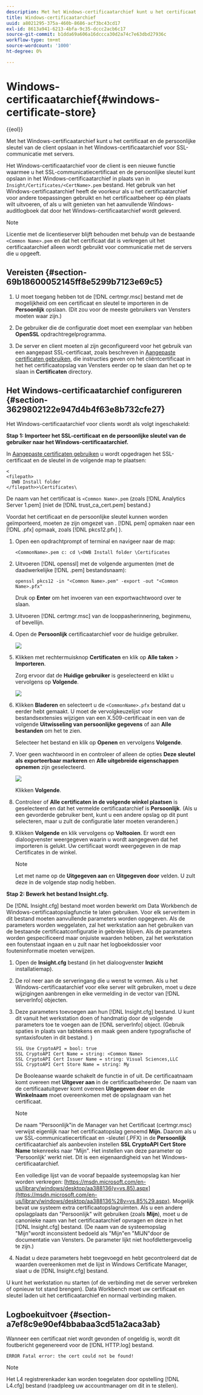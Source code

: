 ```yaml
---
description: Met het Windows-certificaatarchief kunt u het certificaat en de persoonlijke sleutel van de client opslaan in het Windows-certificaatarchief voor SSL-communicatie met servers.
title: Windows-certificaatarchief
uuid: a8021295-375a-460b-8686-acf3bc43cd17
exl-id: 8613a941-6213-4bfa-9c35-dccc2acb6c17
source-git-commit: b1dda69a606a16dccca30d2a74c7e63dbd27936c
workflow-type: tm+mt
source-wordcount: '1000'
ht-degree: 0%

---
```


# Windows-certificaatarchief{#windows-certificate-store}

{{eol}}

Met het Windows-certificaatarchief kunt u het certificaat en de persoonlijke sleutel van de client opslaan in het Windows-certificaatarchief voor SSL-communicatie met servers.

Het Windows-certificaatarchief voor de client is een nieuwe functie waarmee u het SSL-communicatiecertificaat en de persoonlijke sleutel kunt opslaan in het Windows-certificaatarchief in plaats van in `Insight/Certificates/<CertName>.pem` bestand. Het gebruik van het Windows-certificaatarchief heeft de voorkeur als u het certificaatarchief voor andere toepassingen gebruikt en het certificaatbeheer op één plaats wilt uitvoeren, of als u wilt genieten van het aanvullende Windows-auditlogboek dat door het Windows-certificaatarchief wordt geleverd.

>[!NOTE]
>
>Licentie met de licentieserver blijft behouden met behulp van de bestaande `<Common Name>.pem` en dat het certificaat dat is verkregen uit het certificaatarchief alleen wordt gebruikt voor communicatie met de servers die u opgeeft.

## Vereisten {#section-69b18600052145ff8e5299b7123e69c5}

1. U moet toegang hebben tot de [!DNL certmgr.msc] bestand met de mogelijkheid om een certificaat en sleutel te importeren in de **Persoonlijk** opslaan. (Dit zou voor de meeste gebruikers van Vensters moeten waar zijn.)

1. De gebruiker die de configuratie doet moet een exemplaar van hebben **OpenSSL** opdrachtregelprogramma.
1. De server en client moeten al zijn geconfigureerd voor het gebruik van een aangepast SSL-certificaat, zoals beschreven in [Aangepaste certificaten gebruiken](../../../../../home/c-inst-svr/c-install-ins-svr/t-install-proc-inst-svr-dpu/c-dnld-dgtl-cert/using-custom-certificates-dwb.md#concept-ee6a9b5015f84a0ba64a11428b0a72dd), die instructies geven om het cliëntcertificaat in het het certificaatopslag van Vensters eerder op te slaan dan het op te slaan in **Certificaten** directory.

## Het Windows-certificaatarchief configureren {#section-3629802122e947d4b4f63e8b732cfe27}

Het Windows-certificaatarchief voor clients wordt als volgt ingeschakeld:

**Stap 1: Importeer het SSL-certificaat en de persoonlijke sleutel van de gebruiker naar het Windows-certificaatarchief.**

In [Aangepaste certificaten gebruiken](../../../../../home/c-inst-svr/c-install-ins-svr/t-install-proc-inst-svr-dpu/c-dnld-dgtl-cert/using-custom-certificates-dwb.md#concept-ee6a9b5015f84a0ba64a11428b0a72dd) u wordt opgedragen het SSL-certificaat en de sleutel in de volgende map te plaatsen:

```
< 
<filepath>
  DWB Install folder 
</filepath>>\Certificates\
```

De naam van het certificaat is `<Common Name>.pem` (zoals [!DNL Analytics Server 1.pem] (niet de [!DNL trust_ca_cert.pem] bestand.)

Voordat het certificaat en de persoonlijke sleutel kunnen worden geïmporteerd, moeten ze zijn omgezet van . [!DNL pem] opmaken naar een [!DNL .pfx] opmaak, zoals [!DNL pkcs12.pfx] ).

1. Open een opdrachtprompt of terminal en navigeer naar de map:

   ```
   <CommonName>.pem c: cd \<DWB Install folder \Certificates
   ```

1. Uitvoeren [!DNL openssl] met de volgende argumenten (met de daadwerkelijke [!DNL .pem] bestandsnaam):

   ```
   openssl pkcs12 -in "<Common Name>.pem" -export -out "<Common Name>.pfx"
   ```

   Druk op **Enter** om het invoeren van een exportwachtwoord over te slaan.

1. Uitvoeren [!DNL certmgr.msc] van de looppasherinnering, beginmenu, of bevellijn.
1. Open de **Persoonlijk** certificaatarchief voor de huidige gebruiker.

   ![](assets/6_5_crypto_api_0.png)

1. Klikken met rechtermuisknop **Certificaten** en klik op **Alle taken** > **Importeren**.

   Zorg ervoor dat de **Huidige gebruiker** is geselecteerd en klikt u vervolgens op **Volgende**.

   ![](assets/6_5_crypto_api_4.png)

1. Klikken **Bladeren** en selecteert u de `<CommonName>.pfx` bestand dat u eerder hebt gemaakt. U moet de vervolgkeuzelijst voor bestandsextensies wijzigen van een X.509-certificaat in een van de volgende **Uitwisseling van persoonlijke gegevens** of aan **Alle bestanden** om het te zien.

   Selecteer het bestand en klik op **Openen** en vervolgens **Volgende**.

1. Voer geen wachtwoord in en controleer of alleen de opties **Deze sleutel als exporteerbaar markeren** en **Alle uitgebreide eigenschappen opnemen** zijn geselecteerd.

   ![](assets/6_5_crypto_api_3.png)

   Klikken **Volgende**.

1. Controleer of **Alle certificaten in de volgende winkel plaatsen** is geselecteerd en dat het vermelde certificaatarchief is **Persoonlijk**. (Als u een gevorderde gebruiker bent, kunt u een andere opslag op dit punt selecteren, maar u zult de configuratie later moeten veranderen.)

1. Klikken **Volgende** en klik vervolgens op **Voltooien**. Er wordt een dialoogvenster weergegeven waarin u wordt aangegeven dat het importeren is gelukt. Uw certificaat wordt weergegeven in de map Certificates in de winkel.

   >[!NOTE]
   >
   >Let met name op de **Uitgegeven aan** en **Uitgegeven door** velden. U zult deze in de volgende stap nodig hebben.

**Stap 2: Bewerk het bestand Insight.cfg.**

De [!DNL Insight.cfg] bestand moet worden bewerkt om Data Workbench de Windows-certificaatopslagfunctie te laten gebruiken. Voor elk serveritem in dit bestand moeten aanvullende parameters worden opgegeven. Als de parameters worden weggelaten, zal het werkstation aan het gebruiken van de bestaande certificaatconfiguratie in gebreke blijven. Als de parameters worden gespecificeerd maar onjuiste waarden hebben, zal het werkstation een foutenstaat ingaan en u zult naar het logboekdossier voor fouteninformatie moeten verwijzen.

1. Open de **Insight.cfg** bestand (in het dialoogvenster **Inzicht** installatiemap).

1. De rol neer aan de serveringang die u wenst te vormen. Als u het Windows-certificaatarchief voor elke server wilt gebruiken, moet u deze wijzigingen aanbrengen in elke vermelding in de vector van [!DNL serverInfo] objecten.
1. Deze parameters toevoegen aan hun [!DNL Insight.cfg] bestand. U kunt dit vanuit het werkstation doen of handmatig door de volgende parameters toe te voegen aan de [!DNL serverInfo] object. (Gebruik spaties in plaats van tabtekens en maak geen andere typografische of syntaxisfouten in dit bestand. )

   ```
   SSL Use CryptoAPI = bool: true  
   SSL CryptoAPI Cert Name = string: <Common Name>  
   SSL CryptoAPI Cert Issuer Name = string: Visual Sciences,LLC  
   SSL CryptoAPI Cert Store Name = string: My 
   ```

   De Booleaanse waarde schakelt de functie in of uit. De certificaatnaam komt overeen met **Uitgever aan** in de certificaatbeheerder. De naam van de certificaatuitgever komt overeen **Uitgegeven door** en de **Winkelnaam** moet overeenkomen met de opslagnaam van het certificaat.

   >[!NOTE]
   >
   >De naam &quot;Persoonlijk&quot;in de Manager van het Certificaat (certmgr.msc) verwijst eigenlijk naar het certificaatopslag genoemd **Mijn.** Daarom als u uw SSL-communicatiecertificaat en -sleutel (.PFX) in de **Persoonlijk** certificaatarchief als aanbevolen instellen **SSL CryptoAPI Cert Store Name** tekenreeks naar &quot;Mijn&quot;. Het instellen van deze parameter op &#39;Persoonlijk&#39; werkt niet. Dit is een eigenaardigheid van het Windows-certificaatarchief.

   Een volledige lijst van de vooraf bepaalde systeemopslag kan hier worden verkregen: [https://msdn.microsoft.com/en-us/library/windows/desktop/aa388136(v=vs.85).aspx](https://msdn.microsoft.com/en-us/library/windows/desktop/aa388136%28v=vs.85%29.aspx). Mogelijk bevat uw systeem extra certificaatopslagruimten. Als u een andere opslagplaats dan &quot;Persoonlijk&quot; wilt gebruiken (zoals **Mijn**), moet u de canonieke naam van het certificaatarchief opvragen en deze in het [!DNL Insight.cfg] bestand. (De naam van de systeemopslag &quot;Mijn&quot;wordt inconsistent bedoeld als &quot;Mijn&quot;en &quot;MIJN&quot;door de documentatie van Vensters. De parameter lijkt niet hoofdlettergevoelig te zijn.)

1. Nadat u deze parameters hebt toegevoegd en hebt gecontroleerd dat de waarden overeenkomen met de lijst in Windows Certificate Manager, slaat u de [!DNL Insight.cfg] bestand.

U kunt het werkstation nu starten (of de verbinding met de server verbreken of opnieuw tot stand brengen). Data Workbench moet uw certificaat en sleutel laden uit het certificaatarchief en normaal verbinding maken.

## Logboekuitvoer {#section-a7ef8c9e90ef4bbabaa3cd51a2aca3ab}

Wanneer een certificaat niet wordt gevonden of ongeldig is, wordt dit foutbericht gegenereerd voor de [!DNL HTTP.log] bestand.

```
ERROR Fatal error: the cert could not be found!
```

>[!NOTE]
>
>Het L4 registrerenkader kan worden toegelaten door opstelling [!DNL L4.cfg] bestand (raadpleeg uw accountmanager om dit in te stellen).
